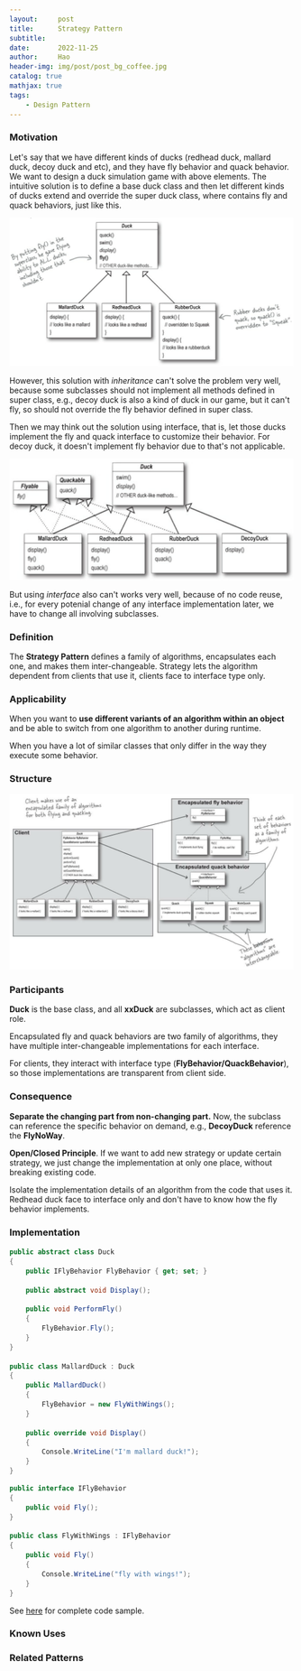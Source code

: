 ```yaml
---
layout:     post
title:      Strategy Pattern
subtitle:   
date:       2022-11-25
author:     Hao
header-img: img/post/post_bg_coffee.jpg
catalog: true
mathjax: true
tags:
    - Design Pattern
---
```


### Motivation

Let's say that we have different kinds of ducks (redhead duck, mallard duck, decoy duck and etc), and they have fly behavior and quack behavior. We want to design a duck simulation game with above elements. The intuitive solution is to define a base duck class and then let different kinds of ducks extend and override the super duck class, where contains fly and quack behaviors, just like this.

![img](/img/DesignPattern/strategy_inheritance.png)

However, this solution with *inheritance* can't solve the problem very well, because some subclasses should not implement all methods defined in super class, e.g., decoy duck is also a kind of duck in our game, but it can't fly, so should not override the fly behavior defined in super class.

Then we may think out the solution using interface, that is, let those ducks implement the fly and quack interface to customize their behavior. For decoy duck, it doesn't implement fly behavior due to that's not applicable.

![img](/img/DesignPattern/strategy_interface.png)

But using *interface* also can't works very well, because of no code reuse, i.e., for every potenial change of any interface implementation later, we have to change all involving subclasses.

### Definition

The **Strategy Pattern** defines a family of algorithms, encapsulates each one, and makes them inter-changeable. Strategy lets the algorithm dependent from clients that use it, clients face to interface type only.

### Applicability

When you want to **use different variants of an algorithm within an object** and be able to switch from one algorithm to another during runtime.

When you have a lot of similar classes that only differ in the way they execute some behavior.

### Structure

![img](/img/DesignPattern/strategy.png)

### Participants

**Duck** is the base class, and all **xxDuck** are subclasses, which act as client role.

Encapsulated fly and quack behaviors are two family of algorithms, they have multiple inter-changeable implementations for each interface.

For clients, they interact with interface type (**FlyBehavior/QuackBehavior**), so those implementations are transparent from client side.

### Consequence

**Separate the changing part from non-changing part.** Now, the subclass can reference the specific behavior on demand, e.g., **DecoyDuck** reference the **FlyNoWay**. 

**Open/Closed Principle**. If we want to add new strategy or update certain strategy, we just change the implementation at only one place, without breaking existing code.

Isolate the implementation details of an algorithm from the code that uses it. Redhead duck face to interface only and don't have to know how the fly behavior implements.

### Implementation

```c#
public abstract class Duck
{
    public IFlyBehavior FlyBehavior { get; set; }

    public abstract void Display();

    public void PerformFly()
    {
        FlyBehavior.Fly();
    }
}

public class MallardDuck : Duck
{
    public MallardDuck()
    {
        FlyBehavior = new FlyWithWings();
    }
    
    public override void Display()
    {
        Console.WriteLine("I'm mallard duck!");
    }
}
```

```c#
public interface IFlyBehavior
{
    public void Fly();
}

public class FlyWithWings : IFlyBehavior
{
    public void Fly()
    {
        Console.WriteLine("fly with wings!");
    }
}
```

See [here](https://github.com/haozhangms/Head-First-Design-Pattern/tree/main/SimUDuck) for complete code sample.

### Known Uses



### Related Patterns

